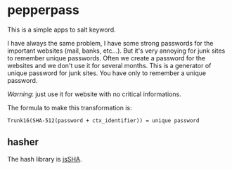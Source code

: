 # pepperpass

This is a simple apps to salt keyword.

I have always the same problem, I have some strong passwords for the important websites (mail, banks, etc...).
But it's very annoying for junk sites to remember unique passwords. Often we create a password for the websites and we don't use it for several months.
This is a generator of unique password for junk sites. You have only to remember a unique password.

*Warning*: just use it for website with no critical informations.

The formula to make this transformation is:

    Trunk16(SHA-512(password + ctx_identifier)) = unique password

## hasher

The hash library is [jsSHA](https://github.com/Caligatio/jsSHA).
